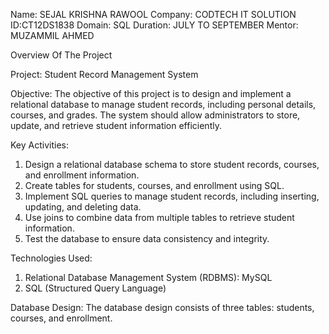 Name: SEJAL KRISHNA RAWOOL Company: CODTECH IT SOLUTION ID:CT12DS1838 Domain: SQL Duration: JULY TO SEPTEMBER Mentor: MUZAMMIL AHMED

Overview Of The Project

Project: Student Record Management System

Objective: The objective of this project is to design and implement a relational database to manage student records, including personal details, courses, and grades. The system should allow administrators to store, update, and retrieve student information efficiently.

Key Activities:
1. Design a relational database schema to store student records, courses, and enrollment information.
2. Create tables for students, courses, and enrollment using SQL.
3. Implement SQL queries to manage student records, including inserting, updating, and deleting data.
4. Use joins to combine data from multiple tables to retrieve student information.
5. Test the database to ensure data consistency and integrity.
   
Technologies Used:
1. Relational Database Management System (RDBMS): MySQL
2. SQL (Structured Query Language)
   
Database Design:
The database design consists of three tables: students, courses, and enrollment.
